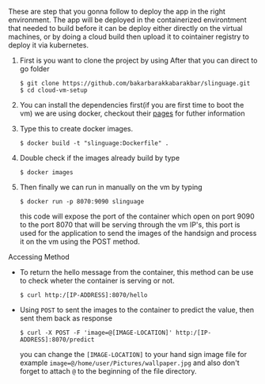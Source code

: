 These are step that you gonna follow to deploy the app in the right environment. The app will be deployed in the containerized environtment that needed to build before it can be deploy either directly on the virtual machines, or by doing a cloud build then upload it to cointainer registry to deploy it via kubernetes.

1. First is you want to clone the project by using After that you can direct to go folder
    ```
    $ git clone https://github.com/bakarbarakkabarakbar/slinguage.git
    $ cd cloud-vm-setup
    ```
2. You can install the dependencies first(if you are first time to boot the vm) we are using docker, checkout their [pages](https://docs.docker.com/engine/install/ubuntu/) for futher information

3. Type this to create docker images.
    ```
    $ docker build -t "slinguage:Dockerfile" .
    ```
4. Double check if the images already build by type
    ```
    $ docker images
    ```
5. Then finally we can run in manually on the vm by typing
    ```
    $ docker run -p 8070:9090 slinguage
    ```
    this code will expose the port of the container which open on port 9090 to the port 8070 that will be serving through the vm IP's, this port is used for the application to send the images of the handsign and process it on the vm using the POST method.
    
    
Accessing Method
    
* To return the hello message from the container, this method can be use to check wheter the container is serving or not.
    
    ```
    $ curl http:/[IP-ADDRESS]:8070/hello
    ```
* Using `POST` to sent the images to the container to predict the value, then sent them back as response
    
    ```
    $ curl -X POST -F 'image=@[IMAGE-LOCATION]' http:/[IP-ADDRESS]:8070/predict
    ```
    
    you can change the `[IMAGE-LOCATION]` to your hand sign image file for example `image=@/home/user/Pictures/wallpaper.jpg` and also don't forget to attach `@` to the beginning of the file directory.
    

